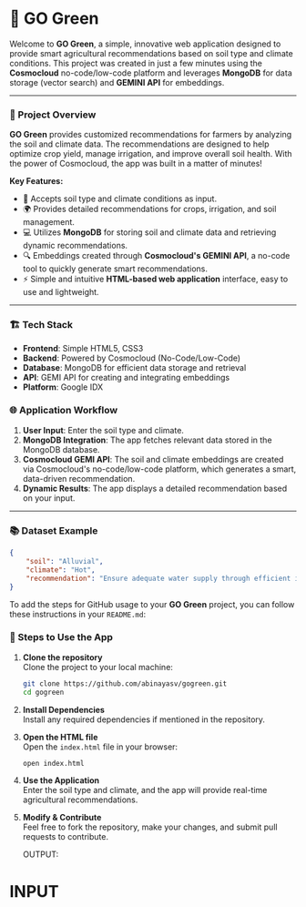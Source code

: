 # 🌿 GO Green

Welcome to **GO Green**, a simple, innovative web application designed to provide smart agricultural recommendations based on soil type and climate conditions. This project was created in just a few minutes using the **Cosmocloud** no-code/low-code platform and leverages **MongoDB** for data storage (vector search) and **GEMINI API** for embeddings.

---

### 📜 Project Overview

**GO Green** provides customized recommendations for farmers by analyzing the soil and climate data. The recommendations are designed to help optimize crop yield, manage irrigation, and improve overall soil health. With the power of Cosmocloud, the app was built in a matter of minutes!

**Key Features:**
- 🌱 Accepts soil type and climate conditions as input.
- 🌍 Provides detailed recommendations for crops, irrigation, and soil management.
- 💻 Utilizes **MongoDB** for storing soil and climate data and retrieving dynamic recommendations.
- 🔍 Embeddings created through **Cosmocloud's GEMINI API**, a no-code tool to quickly generate smart recommendations.
- ⚡ Simple and intuitive **HTML-based web application** interface, easy to use and lightweight.

---

### 🏗️ Tech Stack

- **Frontend**: Simple HTML5, CSS3
- **Backend**: Powered by Cosmocloud (No-Code/Low-Code)
- **Database**: MongoDB for efficient data storage and retrieval
- **API**: GEMI API for creating and integrating embeddings
- **Platform**: Google IDX


### 🌐 Application Workflow

1. **User Input**: Enter the soil type and climate.
2. **MongoDB Integration**: The app fetches relevant data stored in the MongoDB database.
3. **Cosmocloud GEMI API**: The soil and climate embeddings are created via Cosmocloud's no-code/low-code platform, which generates a smart, data-driven recommendation.
4. **Dynamic Results**: The app displays a detailed recommendation based on your input.

---

### 📚 Dataset Example

```json
{
    "soil": "Alluvial",
    "climate": "Hot",
    "recommendation": "Ensure adequate water supply through efficient irrigation systems such as drip irrigation to prevent drought stress. Consider growing crops like sugarcane, wheat, and rice which thrive in alluvial soil."
}
```
To add the steps for GitHub usage to your **GO Green** project, you can follow these instructions in your `README.md`:

### 🚀 Steps to Use the App

1. **Clone the repository**  
   Clone the project to your local machine:
   ```bash
   git clone https://github.com/abinayasv/gogreen.git
   cd gogreen
   ```

2. **Install Dependencies**  
   Install any required dependencies if mentioned in the repository.

3. **Open the HTML file**  
   Open the `index.html` file in your browser:
   ```bash
   open index.html
   ```

4. **Use the Application**  
   Enter the soil type and climate, and the app will provide real-time agricultural recommendations.

5. **Modify & Contribute**  
   Feel free to fork the repository, make your changes, and submit pull requests to contribute.

   OUTPUT:

<HTML>
    <h1>INPUT</h1>
    <imgsrc="![image](https://github.com/user-attachments/assets/e3016bb7-e16b-445e-bc92-e1926d964d1d)"/>
    

</html>
